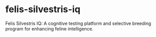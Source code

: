 # felis-silvestris-iq
Felis Silvestris IQ: A cognitive testing platform and selective breeding program for enhancing feline intelligence.
